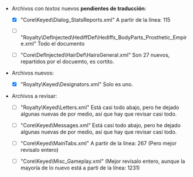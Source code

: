 
* Archivos con *textos* nuevos **pendientes de traducción**:

	* [x] "Core\Keyed\Dialog_StatsReports.xml"												A partir de la línea: 115
	
	* [ ] "Royalty\DefInjected\HediffDef\Hediffs_BodyParts_Prosthetic_Empire.xml"			Todo el documento

	* [ ] "Core\DefInjected\HairDef\HairsGeneral.xml"										Son 27 nuevos, repartidos por el docuemto, es cortito.
			



* Archivos nuevos:

	* [x] "Royalty\Keyed\Designators.xml"				Solo es uno.

* Archivos a revisar:

	* [ ] "Royalty\Keyed\Letters.xml"		Está casi todo abajo, pero he dejado algunas nuevas de por medio, así que hay que revisar casi todo.

	* [ ] "Core\Keyed\Messages.xml"			Está casi todo abajo, pero he dejado algunas nuevas de por medio, así que hay que revisar casi todo.

	* [ ] "Core\Keyed\MainTabs.xml"			A partir de la línea: 267 (Pero mejor revisalo entero)

	* [ ] "Core\Keyed\Misc_Gameplay.xml"	(Mejor revisalo entero, aunque la mayoría de lo nuevo está a parti de la línea: 1231)

